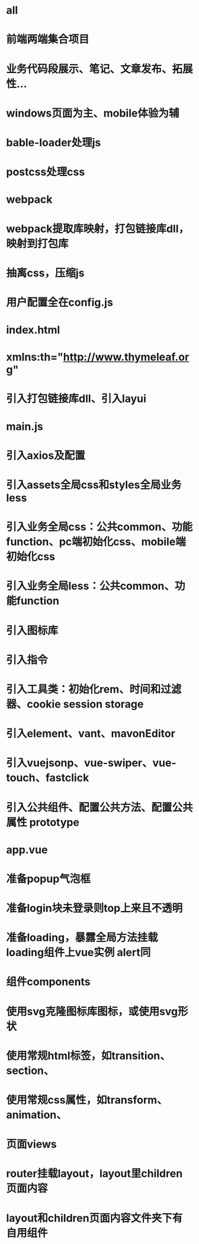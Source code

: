 # all
# 前端两端集合项目

# 业务代码段展示、笔记、文章发布、拓展性...
# windows页面为主、mobile体验为辅

# bable-loader处理js
# postcss处理css

# webpack
# webpack提取库映射，打包链接库dll，映射到打包库
# 抽离css，压缩js
# 用户配置全在config.js

# index.html
#  xmlns:th="http://www.thymeleaf.org"
# 引入打包链接库dll、引入layui

# main.js
# 引入axios及配置
# 引入assets全局css和styles全局业务less
# 引入业务全局css：公共common、功能function、pc端初始化css、mobile端初始化css
# 引入业务全局less：公共common、功能function
# 引入图标库
# 引入指令
# 引入工具类：初始化rem、时间和过滤器、cookie session storage
# 引入element、vant、mavonEditor
# 引入vuejsonp、vue-swiper、vue-touch、fastclick
# 引入公共组件、配置公共方法、配置公共属性 prototype

# app.vue
# 准备popup气泡框
# 准备login块未登录则top上来且不透明
# 准备loading，暴露全局方法挂载loading组件上vue实例 alert同
 
# 组件components
# 使用svg克隆图标库图标，或使用svg形状
# 使用常规html标签，如transition、section、
# 使用常规css属性，如transform、animation、

# 页面views
# router挂载layout，layout里children页面内容
# layout和children页面内容文件夹下有自用组件
